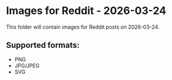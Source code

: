 # Images for Reddit - 2026-03-24

This folder will contain images for Reddit posts on 2026-03-24.

## Supported formats:
- PNG
- JPG/JPEG
- SVG
